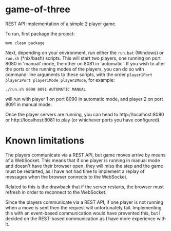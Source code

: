 # game-of-three
REST API implementation of a simple 2 player game.

To run, first package the project:

`mvn clean package`

Next, depending on your environment, run either the `run.bat` (Windows) or `run.sh` (*nix/bash) scripts. This will start two players, one running on port 8080 in 'manual' mode, the other on 8081 in 'automatic'.
If you wish to alter the ports or the running modes of the players, you can do so with command-line arguments to these scripts, with the order `player1Port player2Port player1Mode player2Mode`, for example:

`./run.sh 8090 8091 AUTOMATIC MANUAL`

will run with player 1 on port 8090 in automatic mode, and player 2 on port 8091 in manual mode.

Once the player servers are running, you can head to http://localhost:8080 or http://localhost:8081 to play (or whichever ports you have configured).

# Known limitations

The players communicate via a REST API, but game moves arrive by means of a WebSocket. This means that if one player is running in manual mode and doesn't have their browser open, they will miss the step and the game must be restarted, as I have not had time to implement a replay of messages when the browser connects to the WebSocket.

Related to this is the drawback that if the server restarts, the browser must refresh in order to reconnect to the WebSocket.

Since the players communicate via a REST API, if one player is not running when a move is sent then the request will unfortunately fail. Implementing this with an event-based communication would have prevented this, but I decided on the REST-based communication as I have more experience with it.
